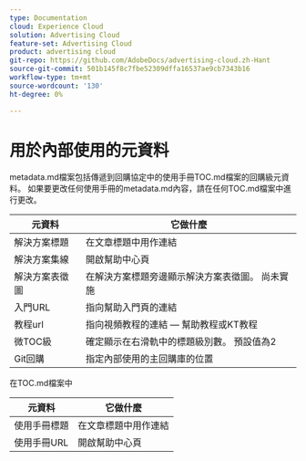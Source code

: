```yaml
---
type: Documentation
cloud: Experience Cloud
solution: Advertising Cloud
feature-set: Advertising Cloud
product: advertising cloud
git-repo: https://github.com/AdobeDocs/advertising-cloud.zh-Hant
source-git-commit: 501b145f8c7fbe52309dffa16537ae9cb7343b16
workflow-type: tm+mt
source-wordcount: '130'
ht-degree: 0%

---
```



# 用於內部使用的元資料

metadata.md檔案包括傳遞到回購協定中的使用手冊TOC.md檔案的回購級元資料。 如果要更改任何使用手冊的metadata.md內容，請在任何TOC.md檔案中進行更改。

| 元資料 | 它做什麼 |
|--- |--- |
| 解決方案標題 | 在文章標題中用作連結 |
| 解決方案集線 | 開啟幫助中心頁 |
| 解決方案表徵圖 | 在解決方案標題旁邊顯示解決方案表徵圖。 尚未實施 |
| 入門URL | 指向幫助入門頁的連結 |
| 教程url | 指向視頻教程的連結 — 幫助教程或KT教程 |
| 微TOC級 | 確定顯示在右滑軌中的標題級別數。 預設值為2 |
| Git回購 | 指定內部使用的主回購庫的位置 |

在TOC.md檔案中

| 元資料 | 它做什麼 |
|--- |--- |
| 使用手冊標題 | 在文章標題中用作連結 |
| 使用手冊URL | 開啟幫助中心頁 |

